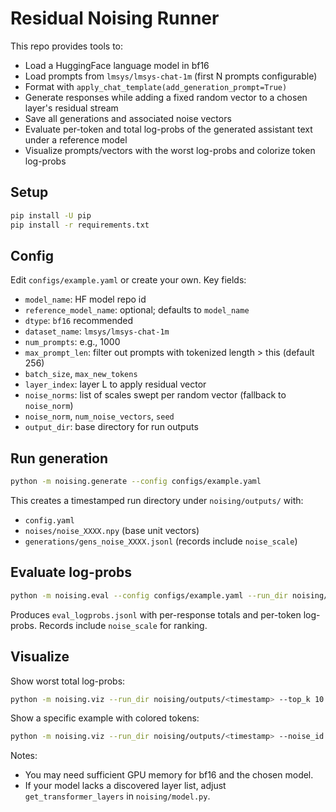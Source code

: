 # Residual Noising Runner

This repo provides tools to:

- Load a HuggingFace language model in bf16
- Load prompts from `lmsys/lmsys-chat-1m` (first N prompts configurable)
- Format with `apply_chat_template(add_generation_prompt=True)`
- Generate responses while adding a fixed random vector to a chosen layer's residual stream
- Save all generations and associated noise vectors
- Evaluate per-token and total log-probs of the generated assistant text under a reference model
- Visualize prompts/vectors with the worst log-probs and colorize token log-probs

## Setup

```bash
pip install -U pip
pip install -r requirements.txt
```

## Config

Edit `configs/example.yaml` or create your own. Key fields:

- `model_name`: HF model repo id
- `reference_model_name`: optional; defaults to `model_name`
- `dtype`: `bf16` recommended
- `dataset_name`: `lmsys/lmsys-chat-1m`
- `num_prompts`: e.g., 1000
- `max_prompt_len`: filter out prompts with tokenized length > this (default 256)
- `batch_size`, `max_new_tokens`
- `layer_index`: layer L to apply residual vector
- `noise_norms`: list of scales swept per random vector (fallback to `noise_norm`)
- `noise_norm`, `num_noise_vectors`, `seed`
- `output_dir`: base directory for run outputs

## Run generation

```bash
python -m noising.generate --config configs/example.yaml
```

This creates a timestamped run directory under `noising/outputs/` with:
- `config.yaml`
- `noises/noise_XXXX.npy` (base unit vectors)
- `generations/gens_noise_XXXX.jsonl` (records include `noise_scale`)

## Evaluate log-probs

```bash
python -m noising.eval --config configs/example.yaml --run_dir noising/outputs/<timestamp>
```

Produces `eval_logprobs.jsonl` with per-response totals and per-token log-probs. Records include `noise_scale` for ranking.

## Visualize

Show worst total log-probs:

```bash
python -m noising.viz --run_dir noising/outputs/<timestamp> --top_k 10
```

Show a specific example with colored tokens:

```bash
python -m noising.viz --run_dir noising/outputs/<timestamp> --noise_id 0 --prompt_index 12
```

Notes:
- You may need sufficient GPU memory for bf16 and the chosen model.
- If your model lacks a discovered layer list, adjust `get_transformer_layers` in `noising/model.py`.
